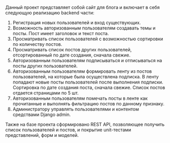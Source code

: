 Данный проект представляет собой сайт для блога и включает в себя следующую реализацию backend части:
1. Регистрация новых пользователей и вход существующих.
2. Возможность авторизованным пользователям создавать темы и посты. Пост имеет заголовок и текст поста.
3. Просматривать список пользователей с возможностью сортировки по количеству постов.
4. Просматривать список постов других пользователей, отсортированный по дате
создания, сначала свежие.
5. Авторизованным пользователям подписываться и отписываться на посты других
пользователей.
6. Авторизованным пользователям формировать ленту из постов пользователей, на
которые была осуществлена подписка. В ленту попадают новые посты
пользователей после выполнения подписки. Сортировка по дате создания поста,
сначала свежие. Список постов отдается страницами по 5 шт.
7. Авторизованным пользователям помечать посты в ленте как прочитанные и
выполнять фильтрацию постов по данному признаку.
8. Администратору управлять пользователями и контентом средствами Django admin.

Также на базе проекта сформировано REST API, позволяющее получить список пользователей и постов, 
и покрытие unit-тестами представлений, форм и моделей.
